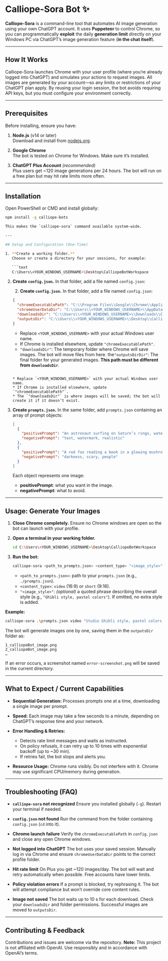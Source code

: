 # Calliope-Sora Bot ✨

**Calliope-Sora** is a command-line tool that automates AI image generation using your own ChatGPT account. It uses **Puppeteer** to control Chrome, so you can programmatically **exploit** the daily **generation limit** directly on your Windows PC via ChatGPT’s image generation feature (**in the chat itself**). 

---

## How It Works

Calliope-Sora launches Chrome with your user profile (where you’re already logged into ChatGPT) and simulates your actions to request images. All images are generated by your account—so any limits or restrictions of your ChatGPT plan apply. By reusing your login session, the bot avoids requiring API keys, but you must configure your environment correctly.

---

## Prerequisites

Before installing, ensure you have:

1. **Node.js** (v14 or later)  
   Download and install from [nodejs.org](https://nodejs.org/).

2. **Google Chrome**  
   The bot is tested on Chrome for Windows. Make sure it’s installed.

3. **ChatGPT Plus Account** *(recommended)*  
   Plus users get ~120 image generations per 24 hours. The bot will run on a free plan but may hit rate limits more often.

---

## Installation

Open PowerShell or CMD and install globally:

```bash
npm install -g calliope-bots

This makes the `calliope-sora` command available system-wide.

---

## Setup and Configuration (One-Time)

1. **Create a working folder.**
   Choose or create a directory for your sessions, for example:

   ```text
   C:\Users\<YOUR_WINDOWS_USERNAME>\Desktop\CalliopeBotWorkspace
   ```

2. **Create `config.json`.**
   In that folder, add a file named `config.json`:


   2. **Create `config.json`.**
   In that folder, add a file named `config.json`:

   ```json
   {
     "chromeExecutablePath": "C:\\Program Files\\Google\\Chrome\\Application\\chrome.exe",
     "chromeUserDataDir": "C:\\Users\\<YOUR_WINDOWS_USERNAME>\\AppData\\Local\\Google\\Chrome\\User Data",
     "downloadsDir": "C:\\Users\\<YOUR_WINDOWS_USERNAME>\\Downloads\\CalliopeBot_Downloads",
     "outputsDir": "C:\\Users\\<YOUR_WINDOWS_USERNAME>\\Desktop\\CalliopeBot_Outputs"
   }
   ```

   * Replace `<YOUR_WINDOWS_USERNAME>` with your actual Windows user name.
   * If Chrome is installed elsewhere, update `"chromeExecutablePath"`.
   * `"downloadsDir"`: The temporary folder where Chrome will save images. The bot will move files from here.
   the`"outputsDirDir"`: The final folder for your generated images. **This path must be different from `downloadsDir`**.
   ```

   * Replace `<YOUR_WINDOWS_USERNAME>` with your actual Windows user name.
   * If Chrome is installed elsewhere, update `"chromeExecutablePath"`.
   * The `"downloadsDir"` is where images will be saved; the bot will create it if it doesn’t exist.

3. **Create `prompts.json`.**
   In the same folder, add `prompts.json` containing an array of prompt objects:

   ```json
   [
     {
       "positivePrompt": "An astronaut surfing on Saturn’s rings, watercolor style.",
       "negativePrompt": "text, watermark, realistic"
     },
     {
       "positivePrompt": "A red fox reading a book in a glowing mushroom forest at night.",
       "negativePrompt": "darkness, scary, people"
     }
   ]
   ```

   Each object represents one image:

   * **positivePrompt**: what you want in the image.
   * **negativePrompt**: what to avoid.

---

## Usage: Generate Your Images

1. **Close Chrome completely.**
   Ensure no Chrome windows are open so the bot can launch with your profile.

2. **Open a terminal in your working folder.**

   ```bash
   cd C:\Users\<YOUR_WINDOWS_USERNAME>\Desktop\CalliopeBotWorkspace
   ```

3. **Run the bot:**

   ```bash
   calliope-sora <path_to_prompts.json> <content_type> "<image_style>"
   ```

   * `<path_to_prompts.json>`: path to your `prompts.json` (e.g., `./prompts.json`).
   * `<content_type>`: `video` (16:9) or `short` (9:16).
   * `"<image_style>"`: *(optional)* a quoted phrase describing the overall style (e.g., `"Ghibli style, pastel colors"`). If omitted, no extra style is added.

**Example:**

```bash
calliope-sora .\prompts.json video "Studio Ghibli style, pastel colors, concept art"
```

The bot will generate images one by one, saving them in the `outputsDir` folder as:

```
1_calliopeBot_image.png
2_calliopeBot_image.png
…
```

If an error occurs, a screenshot named `error-screenshot.png` will be saved in the current directory.

---

## What to Expect / Current Capabilities

* **Sequential Generation:** Processes prompts one at a time, downloading a single image per prompt.
* **Speed:** Each image may take a few seconds to a minute, depending on ChatGPT’s response time and your network.
* **Error Handling & Retries:**

  * Detects rate limit messages and waits as instructed.
  * On policy refusals, it can retry up to 10 times with exponential backoff (up to \~30 min).
  * If retries fail, the bot stops and alerts you.
* **Resource Usage:** Chrome runs visibly. Do not interfere with it. Chrome may use significant CPU/memory during generation.

---

## Troubleshooting (FAQ)

* **`calliope-sora` not recognized**
  Ensure you installed globally (`-g`). Restart your terminal if needed.

* **`config.json` not found**
  Run the command from the folder containing `config.json` (`cd` into it).

* **Chrome launch failure**
  Verify the `chromeExecutablePath` in `config.json` and close any open Chrome windows.

* **Not logged into ChatGPT**
  The bot uses your saved session. Manually log in via Chrome and ensure `chromeUserDataDir` points to the correct profile folder.

* **Hit rate limit**
  On Plus you get \~120 images/day. The bot will wait and retry automatically when possible. Free accounts have lower limits.

* **Policy violation errors**
  If a prompt is blocked, try rephrasing it. The bot will attempt compliance but won’t override core content rules.

* **Image not saved**
  The bot waits up to 10 s for each download. Check your `downloadsDir` and folder permissions. Successful images are moved to `outputsDir`.

---

## Contributing & Feedback

Contributions and issues are welcome via the repository.
**Note:** This project is not affiliated with OpenAI. Use responsibly and in accordance with OpenAI’s terms.

```
```
